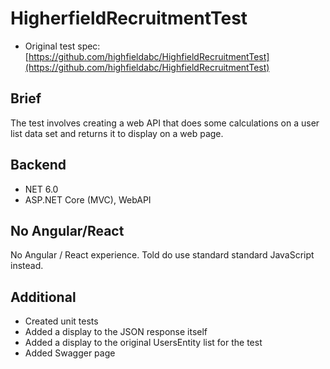 # HigherfieldRecruitmentTest

* Original test spec: [https://github.com/highfieldabc/HighfieldRecruitmentTest](https://github.com/highfieldabc/HighfieldRecruitmentTest)

## Brief

The test involves creating a web API that does some calculations on a user list data set and returns it to display on a web page.

## Backend

* NET 6.0
* ASP.NET Core (MVC), WebAPI

## No Angular/React

No Angular / React experience. Told do use standard standard JavaScript instead.

## Additional

* Created unit tests
* Added a display to the JSON response itself
* Added a display to the original UsersEntity list for the test
* Added Swagger page



